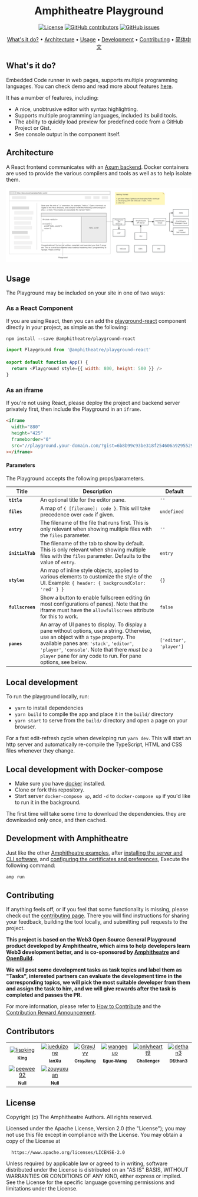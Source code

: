 <div align="center">

# Amphitheatre Playground

[![License](https://img.shields.io/github/license/amphitheatre-app/playground)](https://github.com/amphitheatre-app/playground/blob/master/LICENSE)
[![GitHub
contributors](https://img.shields.io/github/contributors/amphitheatre-app/playground)](https://github.com/amphitheatre-app/playground/graphs/contributors)
[![GitHub
issues](https://img.shields.io/github/issues/amphitheatre-app/playground)](https://github.com/amphitheatre-app/playground/issues)

[What's it do?](#whats-it-do) •
[Architecture](#architecture) •
[Usage](#usage) •
[Development](#local-development) •
[Contributing](#contributing) •
[简体中文](README.zh-CN.md)

</div>

## What's it do?

Embedded Code runner in web pages, supports multiple programming languages. You
can check demo and read more about features
[here](https://play.amphitheatre.app).

It has a number of features, including:

- A nice, unobtrusive editor with syntax highlighting.
- Supports multiple programming languages, included its build tools.
- The ability to quickly load preview for predefined code from a GitHub Project or Gist.
- See console output in the component itself.

## Architecture

A React frontend communicates with an [Axum
backend](https://github.com/amphitheatre-app/playground-api). Docker containers
are used to provide the various compilers and tools as well as to help isolate
them.

![Playground Architecture](./docs/images/architecture.jpg)

## Usage

The Playground may be included on your site in one of two ways:

### As a React Component

If you are using React, then you can add the
[playground-react](https://github.com/amphitheatre-app/playground-react)
component directly in your project, as simple as the following:

```shell
npm install --save @amphitheatre/playground-react
```

```javascript
import Playground from '@amphitheatre/playground-react'

export default function App() {
  return <Playground style={{ width: 800, height: 500 }} />
}
```

### As an iframe

If you're not using React, please deploy the project and backend server
privately first, then include the Playground in an `iframe`.

```html
<iframe
  width="880"
  height="425"
  frameborder="0"
  src="//playground.your-domain.com/?gist=6b8b99c93be318f254606a92955294ec"
></iframe>
```

#### Parameters

The Playground accepts the following props/parameters.

| Title            | Description                                                  | Default                |
| ---------------- | ------------------------------------------------------------ | ---------------------- |
| **`title`**      | An optional title for the editor pane.                       | `''`                   |
| **`files`**      | A map of `{ [filename]: code }`. This will take precedence over `code` if given. | `undefined`            |
| **`entry`**      | The filename of the file that runs first. This is only relevant when showing multiple files with the `files` parameter. | `''`                   |
| **`initialTab`** | The filename of the tab to show by default. This is only relevant when showing multiple files with the `files` parameter. Defaults to the value of `entry`. | `entry`                |
| **`styles`**     | An map of inline style objects, applied to various elements to customize the style of the UI. Example: `{ header: { backgroundColor: 'red' } }` | `{}`                   |
| **`fullscreen`** | Show a button to enable fullscreen editing (in most configurations of panes). Note that the iframe must have the `allowfullscreen` attribute for this to work. | `false`                |
| **`panes`**      | An array of UI panes to display. To display a pane without options, use a string. Otherwise, use an object with a `type` property. The available panes are: `'stack'`, `'editor'`, `'player'`, `'console'`. Note that there *must be* a `player` pane for any code to run. For pane options, see below. | `['editor', 'player']` |

## Local development

To run the playground locally, run:

- `yarn` to install dependencies
- `yarn build` to compile the app and place it in the `build/` directory
- `yarn start` to serve from the `build/` directory and open a page on your
  browser.

For a fast edit-refresh cycle when developing run `yarn dev`. This will
start an http server and automatically re-compile the TypeScript, HTML and CSS
files whenever they change.

## Local development with Docker-compose

- Make sure you have [docker](https://docs.docker.com/get-docker/) installed.
- Clone or fork this repository.
- Start server `docker-compose up`, add `-d` to `docker-compose up` if you'd
  like to run it in the background.

The first time will take some time to download the dependencies. they are
downloaded only once, and then cached.

## Development with Amphitheatre

Just like the other [Amphitheatre
examples](https://docs.amphitheatre.app/examples/), after [installing the server
and CLI software](https://docs.amphitheatre.app/installation/), and [configuring
the certificates and
preferences](https://docs.amphitheatre.app/getting-started/initialize/), Execute
the following command:

```bash
amp run
```

## Contributing

If anything feels off, or if you feel that some functionality is missing, please
check out the [contributing page](https://docs.amphitheatre.app/contributing/).
There you will find instructions for sharing your feedback, building the tool
locally, and submitting pull requests to the project.


**This project is based on the Web3 Open Source General Playground product
developed by Amphitheatre, which aims to help developers learn Web3 development
better, and is co-sponsored by [Amphitheatre](https://amphitheatre.app/) and
[OpenBuild](https://openbuild.xyz).**

**We will post some development tasks as task topics and label them as "Tasks",
interested partners can evaluate the development time in the corresponding
topics, we will pick the most suitable developer from them and assign the task
to him, and we will give rewards after the task is completed and passes the PR.**

For more information, please refer to [How to
Contribute](https://github.com/amphitheatre-app/playground/blob/master/docs/how_to_contribute.md)
and the [Contribution Reward
Announcement](https://github.com/amphitheatre-app/playground/issues/4).

## Contributors

<!-- readme: collaborators,contributors,zouyuxuan -start -->
<table>
<tr>
    <td align="center">
        <a href="https://github.com/lispking">
            <img src="https://avatars.githubusercontent.com/u/4446580?v=4" width="100;" alt="lispking"/>
            <br />
            <sub><b>King</b></sub>
        </a>
    </td>
    <td align="center">
        <a href="https://github.com/jueduizone">
            <img src="https://avatars.githubusercontent.com/u/16284115?v=4" width="100;" alt="jueduizone"/>
            <br />
            <sub><b>IanXu</b></sub>
        </a>
    </td>
    <td align="center">
        <a href="https://github.com/GrayJyy">
            <img src="https://avatars.githubusercontent.com/u/122503129?v=4" width="100;" alt="GrayJyy"/>
            <br />
            <sub><b>GrayJiang</b></sub>
        </a>
    </td>
    <td align="center">
        <a href="https://github.com/wangeguo">
            <img src="https://avatars.githubusercontent.com/u/146697?v=4" width="100;" alt="wangeguo"/>
            <br />
            <sub><b>Eguo Wang</b></sub>
        </a>
    </td>
    <td align="center">
        <a href="https://github.com/onlyheartt9">
            <img src="https://avatars.githubusercontent.com/u/49861142?v=4" width="100;" alt="onlyheartt9"/>
            <br />
            <sub><b>Challenger</b></sub>
        </a>
    </td>
    <td align="center">
        <a href="https://github.com/dethan3">
            <img src="https://avatars.githubusercontent.com/u/33822639?v=4" width="100;" alt="dethan3"/>
            <br />
            <sub><b>DEthan3</b></sub>
        </a>
    </td></tr>
<tr>
    <td align="center">
        <a href="https://github.com/peewee92">
            <img src="https://avatars.githubusercontent.com/u/20059253?v=4" width="100;" alt="peewee92"/>
            <br />
            <sub><b>Null</b></sub>
        </a>
    </td>
    <td align="center">
        <a href="https://github.com/zouyuxuan">
            <img src="https://avatars.githubusercontent.com/u/33485252?v=4" width="100;" alt="zouyuxuan"/>
            <br />
            <sub><b>Null</b></sub>
        </a>
    </td></tr>
</table>
<!-- readme: collaborators,contributors,zouyuxuan -end -->

## License

Copyright (c) The Amphitheatre Authors. All rights reserved.

Licensed under the Apache License, Version 2.0 (the "License"); you may not use
this file except in compliance with the License. You may obtain a copy of the
License at

      https://www.apache.org/licenses/LICENSE-2.0

Unless required by applicable law or agreed to in writing, software distributed
under the License is distributed on an "AS IS" BASIS, WITHOUT WARRANTIES OR
CONDITIONS OF ANY KIND, either express or implied. See the License for the
specific language governing permissions and limitations under the License.
